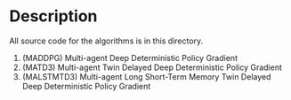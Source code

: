 # Description

All source code for the algorithms is in this directory.

1. (MADDPG) Multi-agent Deep Deterministic Policy Gradient
2. (MATD3) Multi-agent Twin Delayed Deep Deterministic Policy Gradient
3. (MALSTMTD3) Multi-agent Long Short-Term Memory Twin Delayed Deep Deterministic Policy Gradient
